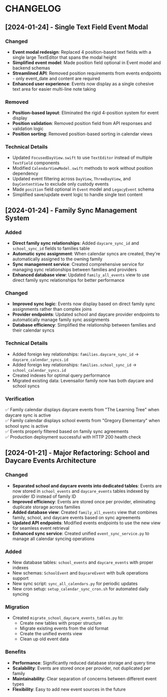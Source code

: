 # CHANGELOG

## [2024-01-24] - Single Text Field Event Modal

### Changed
- **Event modal redesign**: Replaced 4 position-based text fields with a single large TextEditor that spans the modal height
- **Simplified event model**: Made position field optional in Event model and backend schemas
- **Streamlined API**: Removed position requirements from events endpoints - only event_date and content are required
- **Enhanced user experience**: Events now display as a single cohesive text area for easier multi-line note taking

### Removed
- **Position-based layout**: Eliminated the rigid 4-position system for event display
- **Position validation**: Removed position field from API responses and validation logic
- **Position sorting**: Removed position-based sorting in calendar views

### Technical Details
- Updated `FocusedDayView.swift` to use `TextEditor` instead of multiple `TextField` components
- Modified `CalendarViewModel.swift` methods to work without position dependency
- Updated event filtering across `DayView`, `ThreeDayView`, and `DayContentView` to exclude only custody events
- Made `position` field optional in `Event` model and `LegacyEvent` schema
- Simplified save/update event logic to handle single text content

## [2024-01-24] - Family Sync Management System

### Added
- **Direct family sync relationships**: Added `daycare_sync_id` and `school_sync_id` fields to families table
- **Automatic sync assignment**: When calendar syncs are created, they're automatically assigned to the owning family
- **Sync management service**: Created comprehensive service for managing sync relationships between families and providers
- **Enhanced database view**: Updated `family_all_events` view to use direct family sync relationships for better performance

### Changed  
- **Improved sync logic**: Events now display based on direct family sync assignments rather than complex joins
- **Provider endpoints**: Updated school and daycare provider endpoints to automatically manage family sync assignments
- **Database efficiency**: Simplified the relationship between families and their calendar syncs

### Technical Details
- Added foreign key relationships: `families.daycare_sync_id` → `daycare_calendar_syncs.id`
- Added foreign key relationships: `families.school_sync_id` → `school_calendar_syncs.id`
- Created indexes for optimal query performance
- Migrated existing data: Levensailor family now has both daycare and school syncs

### Verification
✅ Family calendar displays daycare events from "The Learning Tree" when daycare sync is active  
✅ Family calendar displays school events from "Gregory Elementary" when school sync is active  
✅ Events properly filtered based on family sync agreements  
✅ Production deployment successful with HTTP 200 health check

## [2024-01-21] - Major Refactoring: School and Daycare Events Architecture

### Changed
- **Separated school and daycare events into dedicated tables**: Events are now stored in `school_events` and `daycare_events` tables indexed by provider ID instead of family ID
- **Improved efficiency**: Events are stored once per provider, eliminating duplicate storage across families
- **Added database view**: Created `family_all_events` view that combines family, school, and daycare events based on sync agreements
- **Updated API endpoints**: Modified events endpoints to use the new view for seamless event retrieval
- **Enhanced sync service**: Created unified `event_sync_service.py` to manage all calendar syncing operations

### Added
- New database tables: `school_events` and `daycare_events` with proper indexes
- New schemas: `SchoolEvent` and `DaycareEvent` with bulk operations support
- New sync script: `sync_all_calendars.py` for periodic updates
- New cron setup: `setup_calendar_sync_cron.sh` for automated daily syncing

### Migration
- Created `migrate_school_daycare_events_tables.py` to:
  - Create new tables with proper structure
  - Migrate existing events from the old format
  - Create the unified events view
  - Clean up old event data

### Benefits
- **Performance**: Significantly reduced database storage and query time
- **Scalability**: Events are stored once per provider, not duplicated per family
- **Maintainability**: Clear separation of concerns between different event types
- **Flexibility**: Easy to add new event sources in the future